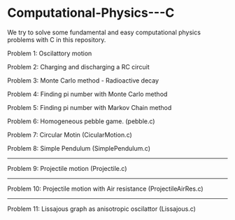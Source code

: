 # Computational-Physics---C
We try to solve some fundamental and easy computational physics problems with C in this repository.



Problem 1: Oscilattory motion

Problem 2: Charging and discharging a RC circuit

Problem 3: Monte Carlo method - Radioactive decay

Problem 4: Finding pi number with Monte Carlo method

Problem 5: Finding pi number with Markov Chain method

Problem 6: Homogeneous pebble game. (pebble.c)

Problem 7: Circular Motin (CicularMotion.c)

Problem 8: Simple Pendulum (SimplePendulum.c)

****************************************************

Problem 9: Projectile motion (Projectile.c)

****************************************************

Problem 10: Projectile motion with Air resistance (ProjectileAirRes.c)

****************************************************

Problem 11: Lissajous graph as anisotropic oscilattor (Lissajous.c)



